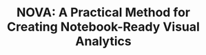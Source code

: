 ---
authors:
- Zijie J. Wang
- David Munechika
- Seongmin Lee
- Duen Horng Chau
link: https://arxiv.org/abs/2205.03963
tags:
- Human-centered computing
- Visual Analytics
- Computational notebooks
title: "NOVA: A Practical Method for Creating Notebook-Ready Visual Analytics"
venue: IEEE VIS (Poster)
year: 2022
---